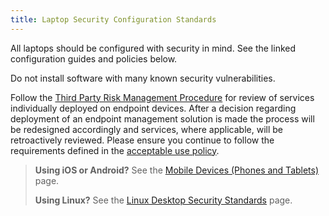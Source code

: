 ```yaml
---
title: Laptop Security Configuration Standards
---
```


All laptops should be configured with security in mind. See the linked configuration guides and policies below.

Do not install software with many known security vulnerabilities.

Follow the [Third Party Risk Management Procedure](/handbook/security/security-assurance/security-risk/third-party-risk-management/) for review of services individually deployed on endpoint devices. After a decision regarding deployment of an endpoint management solution is made the process will be redesigned accordingly and services, where applicable, will be retroactively reviewed. Please ensure you continue to follow the requirements defined in the [acceptable use policy](/handbook/people-group/acceptable-use-policy/).

> **Using iOS or Android?** See the [Mobile Devices (Phones and Tablets)](/handbook/security/corporate/services/phones) page.
>
> **Using Linux?** See the [Linux Desktop Security Standards](/handbook/security/corporate/systems/linux/security) page.
